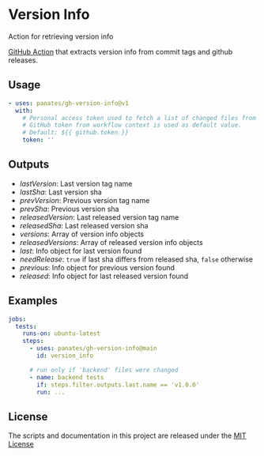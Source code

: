 # Version Info

Action for retrieving version info

[GitHub Action](https://github.com/features/actions) that extracts version info
from commit tags and github releases.

## Usage

```yaml
- uses: panates/gh-version-info@v1
  with:  
    # Personal access token used to fetch a list of changed files from GitHub REST API.
    # GitHub token from workflow context is used as default value.
    # Default: ${{ github.token }}
    token: ''
```

## Outputs

- *lastVersion*: Last version tag name
- *lastSha*: Last version sha
- *prevVersion*: Previous version tag name
- *prevSha*: Previous version sha
- *releasedVersion*: Last released version tag name
- *releasedSha*: Last released version sha
- *versions*: Array of version info objects
- *releasedVersions*: Array of released version info objects
- *last*: Info object for last version found
- *needRelease*: `true` if last sha differs from released sha, `false` otherwise 
- *previous*: Info object for previous version found
- *released*: Info object for last released version found

## Examples

```yaml
jobs:
  tests:
    runs-on: ubuntu-latest
    steps:
      - uses: panates/gh-version-info@main
        id: version_info

      # run only if 'backend' files were changed
      - name: backend tests
        if: steps.filter.outputs.last.name == 'v1.0.0'
        run: ...    
```

## License

The scripts and documentation in this project are released under the [MIT License](LICENSE)
